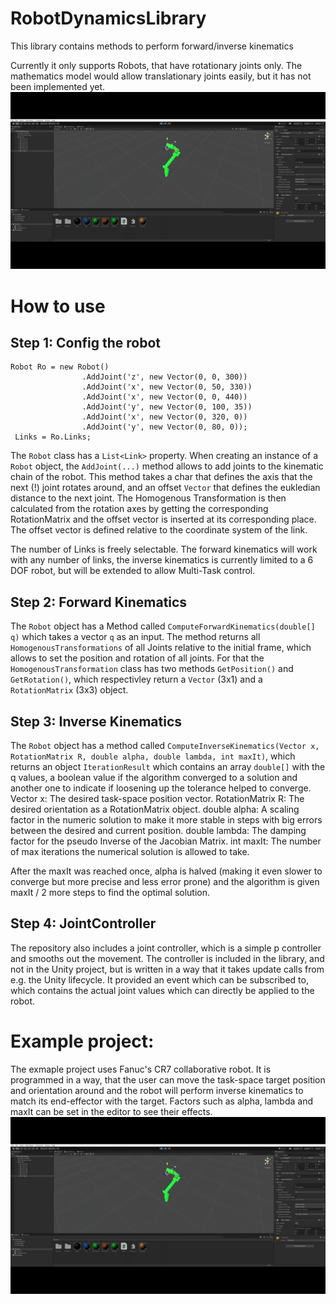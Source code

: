 # RobotDynamicsLibrary
This library contains methods to perform forward/inverse kinematics 

Currently it only supports Robots, that have rotationary joints only. The mathematics model would allow translationary joints easily, but it has not been implemented yet.  
![Example Video](./ReadmeRessources/show.gif)
# How to use
## Step 1: Config the robot

```
Robot Ro = new Robot()
                .AddJoint('z', new Vector(0, 0, 300))
                .AddJoint('x', new Vector(0, 50, 330))
                .AddJoint('x', new Vector(0, 0, 440))
                .AddJoint('y', new Vector(0, 100, 35))
                .AddJoint('x', new Vector(0, 320, 0))
                .AddJoint('y', new Vector(0, 80, 0));
 Links = Ro.Links;
 ```
 
 The `Robot` class has a `List<Link>` property. When creating an instance of a `Robot` object, the `AddJoint(...)` method allows to add joints to the kinematic chain of the robot. This method takes a char that defines the axis that the next (!) joint rotates around, and an offset `Vector` that defines the eukledian distance to the next joint. The Homogenous Transformation is then calculated from the rotation axes by getting the corresponding RotationMatrix and the offset vector is inserted at its corresponding place. The offset vector is defined relative to the coordinate system of the link.
 
The number of Links is freely selectable. The forward kinematics will work with any number of links, the inverse kinematics is currently limited to a 6 DOF robot, but will be extended to allow Multi-Task control.

## Step 2: Forward Kinematics
The `Robot` object has a Method called `ComputeForwardKinematics(double[] q)` which takes a vector `q` as an input. The method returns all `HomogenousTransformations` of all Joints relative to the initial frame, which allows to set the position and rotation of all joints. For that the `HomogenousTransformation` class has two methods `GetPosition()` and `GetRotation()`, which respectivley return a `Vector` (3x1) and a `RotationMatrix` (3x3) object. 

## Step 3: Inverse Kinematics
The `Robot` object has a method called `ComputeInverseKinematics(Vector x, RotationMatrix R, double alpha, double lambda, int maxIt)`, which returns an object `IterationResult` which contains an array `double[]` with the q values, a boolean value if the algorithm converged to a solution and another one to indicate if loosening up the tolerance helped to converge.
Vector x: The desired task-space position vector.
RotationMatrix R: The desired orientation as a RotationMatrix object.
double alpha: A scaling factor in the numeric solution to make it more stable in steps with big errors between the desired and current position.
double lambda: The damping factor for the pseudo Inverse of the Jacobian Matrix.
int maxIt: The number of max iterations the numerical solution is allowed to take.

After the maxIt was reached once, alpha is halved (making it even slower to converge but more precise and less error prone) and the algorithm is given maxIt / 2 more steps to find the optimal solution. 

## Step 4: JointController
The repository also includes a joint controller, which is a simple p controller and smooths out the movement. The controller is included in the library, and not in the Unity project, but is written in a way that it takes update calls from e.g. the Unity lifecycle. It provided an event which can be subscribed to, which contains the actual joint values which can directly be applied to the robot.

# Example project:
The exmaple project uses Fanuc's CR7 collaborative robot. It is programmed in a way, that the user can move the task-space target position and orientation around and the robot will perform inverse kinematics to match its end-effector with the target. Factors such as alpha, lambda and maxIt can be set in the editor to see their effects.
![Example Video](./ReadmeRessources/show.gif)
